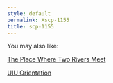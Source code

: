 ```yaml
---
style: default
permalink: Xscp-1155
title: scp-1155
---
```

You may also like:

[The Place Where Two Rivers Meet](http://scp-wiki.net/the-place-where-two-rivers-meet)

[UIU Orientation](http://scp-wiki.net/uiu-orientation)
